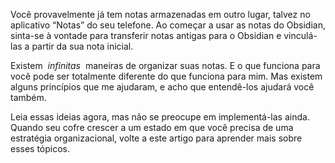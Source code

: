 

Você provavelmente já tem notas armazenadas em outro lugar, talvez no aplicativo “Notas” do seu telefone. Ao começar a usar as notas do Obsidian, sinta-se à vontade para transferir notas antigas para o Obsidian e vinculá-las a partir da sua nota inicial.

Existem  _infinitas_  maneiras de organizar suas notas. E o que funciona para você pode ser totalmente diferente do que funciona para mim. Mas existem alguns princípios que me ajudaram, e acho que entendê-los ajudará você também.

Leia essas ideias agora, mas não se preocupe em implementá-las ainda. Quando seu cofre crescer a um estado em que você precisa de uma estratégia organizacional, volte a este artigo para aprender mais sobre esses tópicos.